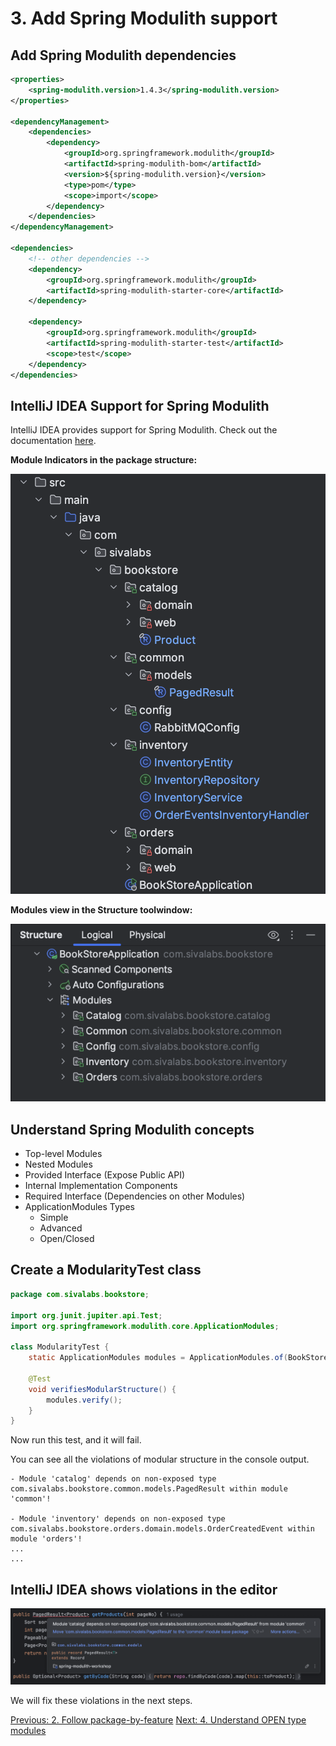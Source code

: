 # 3. Add Spring Modulith support

## Add Spring Modulith dependencies

```xml
<properties>
    <spring-modulith.version>1.4.3</spring-modulith.version>
</properties>

<dependencyManagement>
    <dependencies>
        <dependency>
            <groupId>org.springframework.modulith</groupId>
            <artifactId>spring-modulith-bom</artifactId>
            <version>${spring-modulith.version}</version>
            <type>pom</type>
            <scope>import</scope>
        </dependency>
    </dependencies>
</dependencyManagement>

<dependencies>
    <!-- other dependencies -->
    <dependency>
        <groupId>org.springframework.modulith</groupId>
        <artifactId>spring-modulith-starter-core</artifactId>
    </dependency>
    
    <dependency>
        <groupId>org.springframework.modulith</groupId>
        <artifactId>spring-modulith-starter-test</artifactId>
        <scope>test</scope>
    </dependency>
</dependencies>
```

## IntelliJ IDEA Support for Spring Modulith
IntelliJ IDEA provides support for Spring Modulith. Check out the documentation [here](https://www.jetbrains.com/help/idea/spring-modulith.html).

**Module Indicators in the package structure:**

![intellij-spring-modulith-support-1.png](../docs/intellij-spring-modulith-support-1.png)

**Modules view in the Structure toolwindow:**

![intellij-spring-modulith-modules-in-structure-toolwindow.png](../docs/intellij-spring-modulith-modules-in-structure-toolwindow.png)

## Understand Spring Modulith concepts
* Top-level Modules
* Nested Modules
* Provided Interface (Expose Public API)
* Internal Implementation Components
* Required Interface (Dependencies on other Modules)
* ApplicationModules Types
  * Simple
  * Advanced
  * Open/Closed

## Create a ModularityTest class

```java
package com.sivalabs.bookstore;

import org.junit.jupiter.api.Test;
import org.springframework.modulith.core.ApplicationModules;

class ModularityTest {
    static ApplicationModules modules = ApplicationModules.of(BookStoreApplication.class);

    @Test
    void verifiesModularStructure() {
        modules.verify();
    }
}
```

Now run this test, and it will fail.

You can see all the violations of modular structure in the console output.

```shell
- Module 'catalog' depends on non-exposed type com.sivalabs.bookstore.common.models.PagedResult within module 'common'!

- Module 'inventory' depends on non-exposed type com.sivalabs.bookstore.orders.domain.models.OrderCreatedEvent within module 'orders'!
...
...
```

## IntelliJ IDEA shows violations in the editor
![ij-modulith-violation-1.png](../docs/ij-modulith-violation-1.png)

We will fix these violations in the next steps.

[Previous: 2. Follow package-by-feature](step-2.md)
[Next: 4. Understand OPEN type modules](step-4.md)